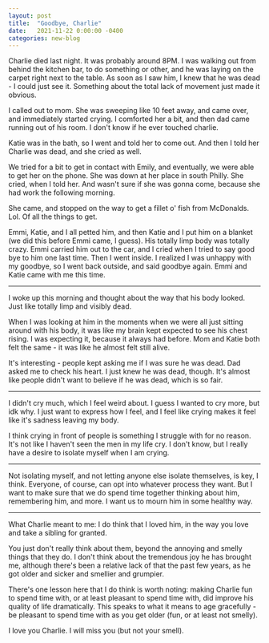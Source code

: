 ```yaml
---
layout: post
title:  "Goodbye, Charlie"
date:   2021-11-22 0:00:00 -0400
categories: new-blog
---
```

Charlie died last night. It was probably around 8PM. I was walking out from behind the kitchen bar, to do something or other, and he was laying on the carpet right next to the table. As soon as I saw him, I knew that he was dead - I could just see it. Something about the total lack of movement just made it obvious. 

I called out to mom. She was sweeping like 10 feet away, and came over, and immediately started crying. I comforted her a bit, and then dad came running out of his room. I don't know if he ever touched charlie. 

Katie was in the bath, so I went and told her to come out. And then I told her Charlie was dead, and she cried as well. 

We tried for a bit to get in contact with Emily, and eventually, we were able to get her on the phone. She was down at her place in south Philly. She cried, when I told her. And wasn't sure if she was gonna come, because she had work the following morning. 

She came, and stopped on the way to get a fillet o' fish from McDonalds. Lol. Of all the things to get.

Emmi, Katie, and I all petted him, and then Katie and I put him on a blanket (we did this before Emmi came, I guess). His totally limp body was totally crazy. Emmi carried him out to the car, and I cried when I tried to say good bye to him one last time. Then I went inside. I realized I was unhappy with my goodbye, so I went back outside, and said goodbye again. Emmi and Katie came with me this time. 

---

I woke up this morning and thought about the way that his body looked. Just like totally limp and visibly dead. 

When I was looking at him in the moments when we were all just sitting around with his body, it was like my brain kept expected to see his chest rising. I was expecting it, because it always had before. Mom and Katie both felt the same - it was like he almost felt still alive. 

It's interesting - people kept asking me if I was sure he was dead. Dad asked me to check his heart. I just knew he was dead, though. It's almost like people didn't want to believe if he was dead, which is so fair.

---

I didn't cry much, which I feel weird about. I guess I wanted to cry more, but idk why. I just want to express how I feel, and I feel like crying makes it feel like it's sadness leaving my body.

I think crying in front of people is something I struggle with for no reason. It's not like I haven't seen the men in my life cry. I don't know, but I really have a desire to isolate myself when I am crying. 

---

Not isolating myself, and not letting anyone else isolate themselves, is key, I think. Everyone, of course, can opt into whatever process they want. But I want to make sure that we do spend time together thinking about him, remembering him, and more. I want us to mourn him in some healthy way. 

---

What Charlie meant to me: I do think that I loved him, in the way you love and take a sibling for granted. 

You just don't really think about them, beyond the annoying and smelly things that they do. I don't think about the tremendous joy he has brought me, although there's been a relative lack of that the past few years, as he got older and sicker and smellier and grumpier. 

There's one lesson here that I do think is worth noting: making Charlie fun to spend time with, or at least pleasant to spend time with, did improve his quality of life dramatically. This speaks to what it means to age gracefully - be pleasant to spend time with as you get older (fun, or at least not smelly).

I love you Charlie. I will miss you (but not your smell).